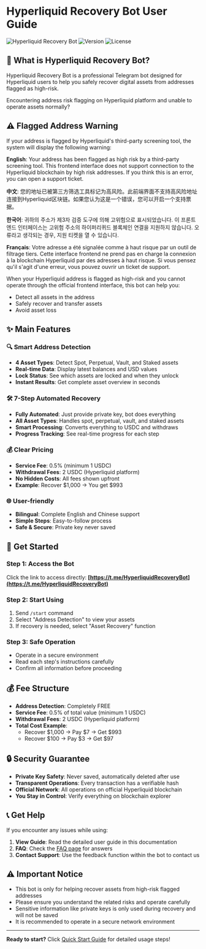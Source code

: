 # Hyperliquid Recovery Bot User Guide

![Hyperliquid Recovery Bot](https://img.shields.io/badge/Hyperliquid-Recovery%20Bot-blue)
![Version](https://img.shields.io/badge/version-2.6.0-green)
![License](https://img.shields.io/badge/license-MIT-blue)

## 🤖 What is Hyperliquid Recovery Bot?

Hyperliquid Recovery Bot is a professional Telegram bot designed for Hyperliquid users to help you safely recover digital assets from addresses flagged as high-risk.

Encountering address risk flagging on Hyperliquid platform and unable to operate assets normally?

## ⚠️ Flagged Address Warning

If your address is flagged by Hyperliquid's third-party screening tool, the system will display the following warning:

**English**: Your address has been flagged as high risk by a third-party screening tool. This frontend interface does not support connection to the Hyperliquid blockchain by high risk addresses. If you think this is an error, you can open a support ticket.

**中文**: 您的地址已被第三方筛选工具标记为高风险。此前端界面不支持高风险地址连接到Hyperliquid区块链。如果您认为这是一个错误，您可以开启一个支持票据。

**한국어**: 귀하의 주소가 제3자 검증 도구에 의해 고위험으로 표시되었습니다. 이 프론트엔드 인터페이스는 고위험 주소의 하이퍼리퀴드 블록체인 연결을 지원하지 않습니다. 오류라고 생각되는 경우, 지원 티켓을 열 수 있습니다.

**Français**: Votre adresse a été signalée comme à haut risque par un outil de filtrage tiers. Cette interface frontend ne prend pas en charge la connexion à la blockchain Hyperliquid par des adresses à haut risque. Si vous pensez qu'il s'agit d'une erreur, vous pouvez ouvrir un ticket de support.

When your Hyperliquid address is flagged as high-risk and you cannot operate through the official frontend interface, this bot can help you:
- Detect all assets in the address
- Safely recover and transfer assets
- Avoid asset loss

## ✨ Main Features

### 🔍 Smart Address Detection
- **4 Asset Types**: Detect Spot, Perpetual, Vault, and Staked assets
- **Real-time Data**: Display latest balances and USD values
- **Lock Status**: See which assets are locked and when they unlock
- **Instant Results**: Get complete asset overview in seconds

### 🛠️ 7-Step Automated Recovery
- **Fully Automated**: Just provide private key, bot does everything
- **All Asset Types**: Handles spot, perpetual, vault, and staked assets
- **Smart Processing**: Converts everything to USDC and withdraws
- **Progress Tracking**: See real-time progress for each step

### 💰 Clear Pricing
- **Service Fee**: 0.5% (minimum 1 USDC)
- **Withdrawal Fees**: 2 USDC (Hyperliquid platform)
- **No Hidden Costs**: All fees shown upfront
- **Example**: Recover $1,000 → You get $993

### 🌐 User-friendly
- **Bilingual**: Complete English and Chinese support
- **Simple Steps**: Easy-to-follow process
- **Safe & Secure**: Private key never saved

## 🚀 Get Started

### Step 1: Access the Bot
Click the link to access directly: **[https://t.me/HyperliquidRecoveryBot](https://t.me/HyperliquidRecoveryBot)**

### Step 2: Start Using
1. Send `/start` command
2. Select "Address Detection" to view your assets
3. If recovery is needed, select "Asset Recovery" function

### Step 3: Safe Operation
- Operate in a secure environment
- Read each step's instructions carefully
- Confirm all information before proceeding

## 💰 Fee Structure

- **Address Detection**: Completely FREE
- **Service Fee**: 0.5% of total value (minimum 1 USDC)
- **Withdrawal Fees**: 2 USDC (Hyperliquid platform)
- **Total Cost Example**:
  - Recover $1,000 → Pay $7 → Get $993
  - Recover $100 → Pay $3 → Get $97

## 🔒 Security Guarantee

- **Private Key Safety**: Never saved, automatically deleted after use
- **Transparent Operations**: Every transaction has a verifiable hash
- **Official Network**: All operations on official Hyperliquid blockchain
- **You Stay in Control**: Verify everything on blockchain explorer


## 📞 Get Help

If you encounter any issues while using:

1. **View Guide**: Read the detailed user guide in this documentation
2. **FAQ**: Check the [FAQ page](faq.md) for answers
3. **Contact Support**: Use the feedback function within the bot to contact us

## ⚠️ Important Notice

- This bot is only for helping recover assets from high-risk flagged addresses
- Please ensure you understand the related risks and operate carefully
- Sensitive information like private keys is only used during recovery and will not be saved
- It is recommended to operate in a secure network environment

---

**Ready to start?** Click [Quick Start Guide](quick-start.md) for detailed usage steps!
